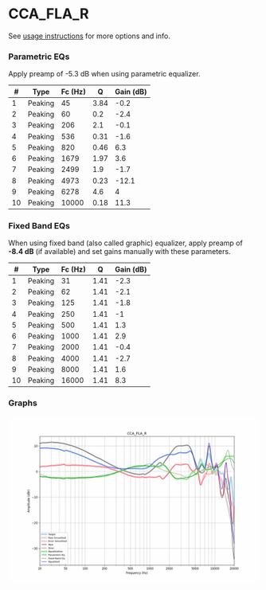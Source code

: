 # CCA_FLA_R
See [usage instructions](https://github.com/jaakkopasanen/AutoEq#usage) for more options and info.

### Parametric EQs
Apply preamp of -5.3 dB when using parametric equalizer.

|   # | Type    |   Fc (Hz) |    Q |   Gain (dB) |
|-----|---------|-----------|------|-------------|
|   1 | Peaking |        45 | 3.84 |        -0.2 |
|   2 | Peaking |        60 | 0.2  |        -2.4 |
|   3 | Peaking |       206 | 2.1  |        -0.1 |
|   4 | Peaking |       536 | 0.31 |        -1.6 |
|   5 | Peaking |       820 | 0.46 |         6.3 |
|   6 | Peaking |      1679 | 1.97 |         3.6 |
|   7 | Peaking |      2499 | 1.9  |        -1.7 |
|   8 | Peaking |      4973 | 0.23 |       -12.1 |
|   9 | Peaking |      6278 | 4.6  |         4   |
|  10 | Peaking |     10000 | 0.18 |        11.3 |

### Fixed Band EQs
When using fixed band (also called graphic) equalizer, apply preamp of **-8.4 dB** (if available) and set gains manually with these parameters.

|   # | Type    |   Fc (Hz) |    Q |   Gain (dB) |
|-----|---------|-----------|------|-------------|
|   1 | Peaking |        31 | 1.41 |        -2.3 |
|   2 | Peaking |        62 | 1.41 |        -2.1 |
|   3 | Peaking |       125 | 1.41 |        -1.8 |
|   4 | Peaking |       250 | 1.41 |        -1   |
|   5 | Peaking |       500 | 1.41 |         1.3 |
|   6 | Peaking |      1000 | 1.41 |         2.9 |
|   7 | Peaking |      2000 | 1.41 |        -0.4 |
|   8 | Peaking |      4000 | 1.41 |        -2.7 |
|   9 | Peaking |      8000 | 1.41 |         1.6 |
|  10 | Peaking |     16000 | 1.41 |         8.3 |

### Graphs
![](./CCA_FLA_R.png)
